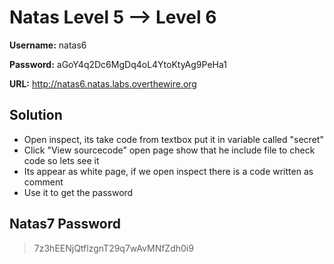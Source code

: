 # Natas Level 5 --> Level 6

**Username:** natas6

**Password:** aGoY4q2Dc6MgDq4oL4YtoKtyAg9PeHa1 

**URL:**      http://natas6.natas.labs.overthewire.org

## Solution
* Open inspect, its take code from textbox put it in variable called "secret"
* Click "View sourcecode" open page show that he include file to check code so lets see it 
* Its appear as white page, if we open inspect there is a code written as comment
* Use it to get the password 

## Natas7 Password
> 7z3hEENjQtflzgnT29q7wAvMNfZdh0i9

